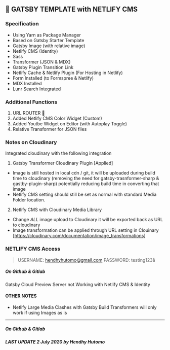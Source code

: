 ## 🚀 GATSBY TEMPLATE with NETLIFY CMS

### Specification

- Using Yarn as Package Manager
- Based on Gatsby Starter Template
- Gatsby Image (with relative image)
- Netlify CMS (Identity)
- Sass
- Transformer (JSON & MDX)
- Gatsby Plugin Transition Link
- Netlify Cache & Netlify Plugin (For Hosting in Netlify)
- Form Installed (to Formspree & Netlify)
- MDX Installed
- Lunr Search Integrated

### Additional Functions

1. URL ROUTER :link:
2. Added Netlify CMS Color Widget (Custom)
3. Added Youtbe Widget on Editor (with Autoplay Toggle)
4. Relative Transformer for JSON files

### Notes on Cloudinary

Integrated cloudinary with the following integration

1. Gatsby Transformer Cloudinary Plugin [Applied]
- Image is still hosted in local cdn / git, it will be uploaded during build time to cloudinary (removing the need for gatsby-trasnformer-sharp & gastby-plugin-sharp) potentially reducing build time in converting that image
- Netlify CMS setting should still be set as normal with standard Media Folder location.

2. Netlify CMS with Cloudinary Media Library
- Change *ALL* image upload to Cloudinary it will be exported back as URL to cloudinary
- Image transformation can be applied through URL setting in Clouinary [https://cloudinary.com/documentation/image_transformations]

### NETLIFY CMS Access

> USERNAME: hendhyhutomo@gmail.com
> PASSWORD: testing123å

##### On Github & Gitlab

Gatsby Cloud Preview Server not Working with Netlify CMS & Identity

#### OTHER NOTES

- Netlify Large Media Clashes with Gatsby Build Transformers will only work if using Images as is

---

##### On Github & Gitlab
##### LAST UPDATE 2 July 2020 by Hendhy Hutomo
